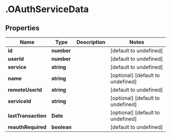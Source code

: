 # .OAuthServiceData

## Properties

Name | Type | Description | Notes
------------ | ------------- | ------------- | -------------
**id** | **number** |  | [default to undefined]
**userId** | **number** |  | [default to undefined]
**service** | **string** |  | [default to undefined]
**name** | **string** |  | [optional] [default to undefined]
**remoteUserId** | **string** |  | [default to undefined]
**serviceId** | **string** |  | [optional] [default to undefined]
**lastTransaction** | **Date** |  | [optional] [default to undefined]
**reauthRequired** | **boolean** |  | [default to undefined]

